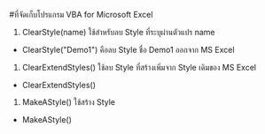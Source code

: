#ที่จัดเก็บโปรแกรม VBA for Microsoft Excel
1. ClearStyle(name) ใช้สำหรับลบ Style ที่ระบุผ่านตัวแปร name
  * ClearStyle("Demo1") คือลบ Style ชื่อ Demo1 ออกจาก MS Excel
1. ClearExtendStyles() ใช้ลบ Style ที่สร้างเพิ่มจาก Style เดิมของ MS Excel
  * ClearExtendStyles()
1. MakeAStyle() ใช้สร้าง Style
  * MakeAStyle()
